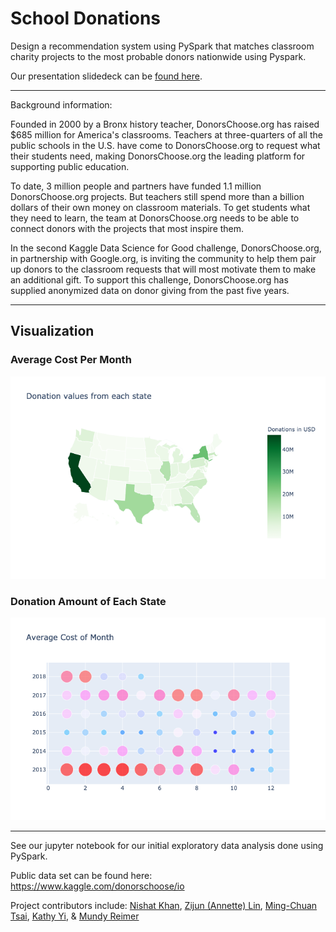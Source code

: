 # School Donations

Design a recommendation system using PySpark that matches classroom charity projects to the most probable donors nationwide using Pyspark.

Our presentation slidedeck can be [found here](https://docs.google.com/presentation/d/1FJU4YzjeObEk91HBzrgQ4pBWyNjErIMun06r4PqKwWI/edit?usp=sharing).

---

Background information:

Founded in 2000 by a Bronx history teacher, DonorsChoose.org has raised $685 million for America's classrooms. Teachers at three-quarters of all the public schools in the U.S. have come to DonorsChoose.org to request what their students need, making DonorsChoose.org the leading platform for supporting public education.

To date, 3 million people and partners have funded 1.1 million DonorsChoose.org projects. But teachers still spend more than a billion dollars of their own money on classroom materials. To get students what they need to learn, the team at DonorsChoose.org needs to be able to connect donors with the projects that most inspire them.

In the second Kaggle Data Science for Good challenge, DonorsChoose.org, in partnership with Google.org, is inviting the community to help them pair up donors to the classroom requests that will most motivate them to make an additional gift. To support this challenge, DonorsChoose.org has supplied anonymized data on donor giving from the past five years.

---


## Visualization 

### Average Cost Per Month
![](./static/map.png)

### Donation Amount of Each State
![](./static/dot_title.png)


---

See our jupyter notebook for our initial exploratory data analysis done using PySpark.

Public data set can be found here:  https://www.kaggle.com/donorschoose/io

Project contributors include: [Nishat Khan](https://www.linkedin.com/in/nishat-parveen), [Zijun (Annette) Lin](https://www.linkedin.com/in/zijun-annette-lin), [Ming-Chuan Tsai](https://www.linkedin.com/in/kirsten-tsai-869724156), [Kathy Yi](https://www.linkedin.com/in/kathleen-yi), & [Mundy Reimer](https://www.linkedin.com/in/mundyreimer)
